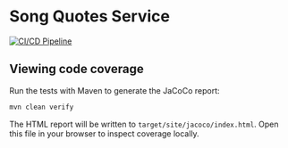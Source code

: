 # Song Quotes Service

[![CI/CD Pipeline](https://github.com/xavelo/api-template-spring-boot/actions/workflows/ci-cd.yaml/badge.svg)](https://github.com/xavelo/api-template-spring-boot/actions/workflows/ci-cd.yaml)

## Viewing code coverage

Run the tests with Maven to generate the JaCoCo report:

```bash
mvn clean verify
```

The HTML report will be written to `target/site/jacoco/index.html`. Open this
file in your browser to inspect coverage locally.
